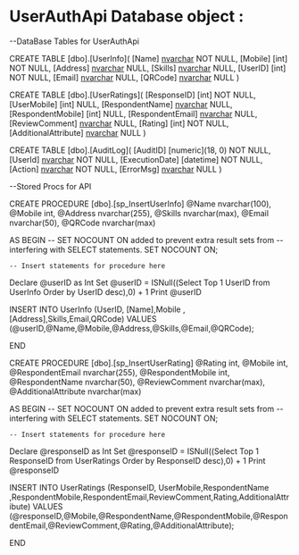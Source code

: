 # UserAuthApi  Database object :


--DataBase Tables for UserAuthApi


CREATE TABLE [dbo].[UserInfo](
	[Name] [nvarchar](100) NOT NULL,
	[Mobile] [int] NOT NULL,
	[Address] [nvarchar](255) NULL,
	[Skills] [nvarchar](255) NULL,
	[UserID] [int] NOT NULL,
	[Email] [nvarchar](100) NULL,
	[QRCode] [nvarchar](max) NULL
) 



CREATE TABLE [dbo].[UserRatings](
	[ResponseID] [int] NOT NULL,
	[UserMobile] [int] NULL,
	[RespondentName] [nvarchar](100) NULL,
	[RespondentMobile] [int] NULL,
	[RespondentEmail] [nvarchar](100) NULL,
	[ReviewComment] [nvarchar](max) NULL,
	[Rating] [int] NOT NULL,
	[AdditionalAttribute] [nvarchar](max) NULL
)

CREATE TABLE [dbo].[AuditLog](
	[AuditID] [numeric](18, 0) NOT NULL,
	[UserId] [nvarchar](50) NOT NULL,
	[ExecutionDate] [datetime] NOT NULL,
	[Action] [nvarchar](50) NOT NULL,
	[ErrorMsg] [nvarchar](max) NULL
)


--Stored Procs for API

CREATE PROCEDURE [dbo].[sp_InsertUserInfo] 
@Name nvarchar(100), 
@Mobile int,
@Address nvarchar(255), 
@Skills nvarchar(max),
@Email nvarchar(50), 
@QRCode nvarchar(max)
	
AS
BEGIN
	-- SET NOCOUNT ON added to prevent extra result sets from
	-- interfering with SELECT statements.
	SET NOCOUNT ON;

    -- Insert statements for procedure here
  Declare @userID as Int 
  Set @userID = ISNull((Select Top 1 UserID from UserInfo Order by UserID desc),0) + 1
  Print @userID

 INSERT INTO UserInfo (UserID, [Name],Mobile ,[Address],Skills,Email,QRCode)
 VALUES (@userID,@Name,@Mobile,@Address,@Skills,@Email,@QRCode);

 

END


CREATE PROCEDURE [dbo].[sp_InsertUserRating] 
@Rating int, 
@Mobile int,
@RespondentEmail nvarchar(255), 
@RespondentMobile int,
@RespondentName nvarchar(50), 
@ReviewComment nvarchar(max),
@AdditionalAttribute nvarchar(max)
	
AS
BEGIN
	-- SET NOCOUNT ON added to prevent extra result sets from
	-- interfering with SELECT statements.
	SET NOCOUNT ON;

    -- Insert statements for procedure here
  Declare @responseID as Int 
  Set @responseID = ISNull((Select Top 1 ResponseID from UserRatings Order by ResponseID desc),0) + 1
  Print @responseID

 INSERT INTO UserRatings (ResponseID, UserMobile,RespondentName ,RespondentMobile,RespondentEmail,ReviewComment,Rating,AdditionalAttribute)
 VALUES (@responseID,@Mobile,@RespondentName,@RespondentMobile,@RespondentEmail,@ReviewComment,@Rating,@AdditionalAttribute);

 

END

